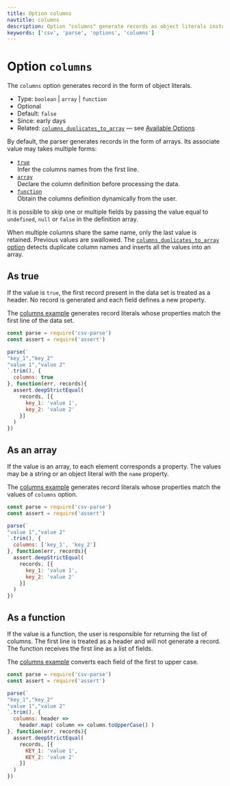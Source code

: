 ```yaml
---
title: Option columns
navtitle: columns
description: Option "columns" generate records as object literals instead of arrays.
keywords: ['csv', 'parse', 'options', 'columns']
---
```


# Option `columns`

The `columns` option generates record in the form of object literals.

* Type: `boolean` | `array` | `function`
* Optional
* Default: `false`
* Since: early days
* Related: [`columns_duplicates_to_array`](/parse/options/columns_duplicates_to_array/) &mdash; see [Available Options](/parse/options/#available-options)

By default, the parser generates records in the form of arrays. Its associate value may takes multiple forms:

* [`true`](#as-true)    
  Infer the columns names from the first line.
* [`array`](#as-an-array)    
  Declare the column definition before processing the data.
* [`function`](#as-a-function)   
  Obtain the columns definition dynamically from the user.

It is possible to skip one or multiple fields by passing the value equal to `undefined`, `null` or `false` in the definition array.

When multiple columns share the same name, only the last value is retained. Previous values are swallowed. The [`columns_duplicates_to_array` option](/parse/options/columns_duplicates_to_array/) detects duplicate column names and inserts all the values into an array.

## As true

If the value is `true`, the first record present in the data set is treated as a header. No record is generated and each field defines a new property.

The [columns example](https://github.com/adaltas/node-csv-parse/blob/master/samples/option.columns.true.js) generates record literals whose properties match the first line of the data set.

```js
const parse = require('csv-parse')
const assert = require('assert')

parse(`
"key_1","key_2"
"value 1","value 2"
`.trim(), {
  columns: true
}, function(err, records){
  assert.deepStrictEqual(
    records, [{
      key_1: 'value 1',
      key_2: 'value 2'
    }]
  )
})
```

## As an array

If the value is an array, to each element corresponds a property. The values may be a string or an object literal with the `name` property.

The [columns example](https://github.com/adaltas/node-csv-parse/blob/master/samples/option.columns.array.js) generates record literals whose properties match the values of `columns` option.

```js
const parse = require('csv-parse')
const assert = require('assert')

parse(`
"value 1","value 2"
`.trim(), {
  columns: ['key_1', 'key_2']
}, function(err, records){
  assert.deepStrictEqual(
    records, [{
      key_1: 'value 1',
      key_2: 'value 2'
    }]
  )
})
```

## As a function

If the value is a function, the user is responsible for returning the list of columns.  The first line is treated as a header and will not generate a record. The function receives the first line as a list of fields.

The [columns example](https://github.com/adaltas/node-csv-parse/blob/master/samples/option.columns.function.js) converts each field of the first to upper case.

```js
const parse = require('csv-parse')
const assert = require('assert')

parse(`
"key_1","key_2"
"value 1","value 2"
`.trim(), {
  columns: header =>
    header.map( column => column.toUpperCase() )
}, function(err, records){
  assert.deepStrictEqual(
    records, [{
      KEY_1: 'value 1',
      KEY_2: 'value 2'
    }]
  )
})
```
